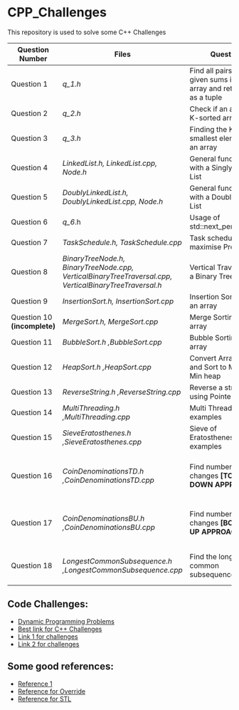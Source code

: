 # CPP_Challenges

This repository is used to solve some C++ Challenges

| Question Number  | Files | Question | References |
| ------------- | ------------- | ------------- | ------------- |
| Question 1 | *q_1.h* | Find all pairs with the given sums in an array and return them as a tuple ||
| Question 2 | *q_2.h*| Check if an array is a K-sorted array ||
| Question 3 | *q_3.h*| Finding the K-th smallest element in an array | [Reference for std::nth_element](https://www.geeksforgeeks.org/stdnth_element-in-cpp/) |
| Question 4 | *LinkedList.h, LinkedList.cpp, Node.h*| General functions with a Singly Linked List | |
| Question 5 | *DoublyLinkedList.h, DoublyLinkedList.cpp, Node.h*| General functions with a Doubly Linked List|[Reference for Doubly Linked List](https://www.softwaretestinghelp.com/doubly-linked-list-2/) |
| Question 6 | *q_6*.h | Usage of std::next_permutation | | 
| Question 7 | *TaskSchedule.h, TaskSchedule.cpp*| Task scheduling to maximise Profit | | 
| Question 8 | *BinaryTreeNode.h, BinaryTreeNode.cpp, VerticalBinaryTreeTraversal.cpp, VerticalBinaryTreeTraversal.h*| Vertical Traversal of a Binary Tree||
| Question 9 | *InsertionSort.h, InsertionSort.cpp* | Insertion Sorting of an array ||
| Question 10 **(incomplete)**| *MergeSort.h, MergeSort.cpp* | Merge Sorting of an array ||
| Question 11 | *BubbleSort.h ,BubbleSort.cpp* | Bubble Sorting of an array ||
| Question 12 |*HeapSort.h ,HeapSort.cpp*| Convert Array Heap and Sort to Max OR Min heap||
| Question 13 |*ReverseString.h ,ReverseString.cpp*| Reverse a string using Pointers C++||
| Question 14 |*MultiThreading.h ,MultiThreading.cpp*| Multi Threading examples| [Reference for Multi Threading](https://stackoverflow.com/questions/32122211/c-11-multithreading-why-the-result-is-not-always-the-same)|
| Question 15 |*SieveEratosthenes.h ,SieveEratosthenes.cpp*| Sieve of Eratosthenes examples| [Reference for Sieve of Eratosthenes](https://en.wikipedia.org/wiki/Sieve_of_Eratosthenes)|
| Question 16 |*CoinDenominationsTD.h ,CoinDenominationsTD.cpp*| Find number of coin changes **[TOP DOWN APPROACH]** | [A great reference for Top Down vs Bottom up approach](https://www.youtube.com/watch?v=jgiZlGzXMBw)|
| Question 17 |*CoinDenominationsBU.h ,CoinDenominationsBU.cpp*| Find number of coin changes **[BOTTOM UP APPROACH]** | [A great reference for Top Down vs Bottom up approach](https://www.youtube.com/watch?v=jgiZlGzXMBw)|
| Question 18 |*LongestCommonSubsequence.h ,LongestCommonSubsequence.cpp*| Find the longest common subsequence | [Reference to the Longest Common Subsequence](https://en.wikipedia.org/wiki/Longest_common_subsequence_problem) |

## Code Challenges:

- [Dynamic Programming Problems](https://www.geeksforgeeks.org/top-20-dynamic-programming-interview-questions/)
- [Best link for C++ Challenges](https://www.techiedelight.com/data-structures-and-algorithms-interview-questions-stl/)
- [Link 1 for challenges](https://cplusplus.happycodings.com/data-structures/index.html)
- [Link 2 for challenges](https://www.cprogramming.com/challenge.html?inl=nv)

## Some good references:

- [Reference 1](http://www.cplusplus.com/doc/tutorial/)
- [Reference for Override](https://www.geeksforgeeks.org/override-keyword-c/)
- [Reference for STL](https://www.geeksforgeeks.org/the-c-standard-template-library-stl/)